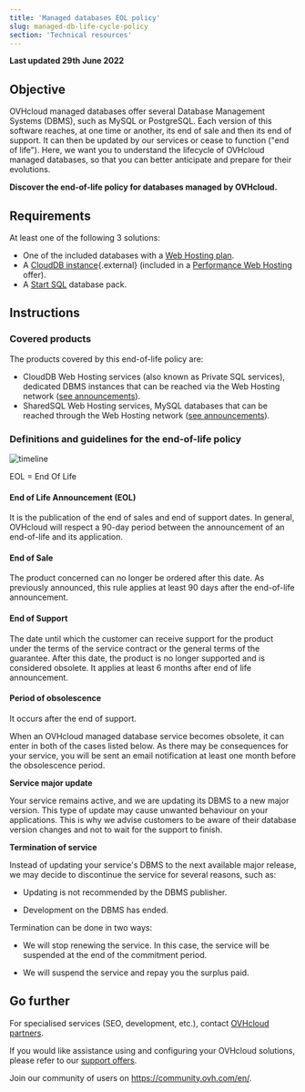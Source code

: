 ```yaml
---
title: 'Managed databases EOL policy'
slug: managed-db-life-cycle-policy
section: 'Technical resources'
---
```


**Last updated 29th June 2022**

## Objective

OVHcloud managed databases offer several Database Management Systems (DBMS), such as MySQL or PostgreSQL. Each version of this software reaches, at one time or another, its end of sale and then its end of support. It can then be updated by our services or cease to function ("end of life"). Here, we want you to understand the lifecycle of OVHcloud managed databases, so that you can better anticipate and prepare for their evolutions.

**Discover the end-of-life policy for databases managed by OVHcloud.**

## Requirements

At least one of the following 3 solutions:

- One of the included databases with a [Web Hosting plan](https://www.ovhcloud.com/en-gb/web-hosting/).
- A [CloudDB instance](https://www.ovh.co.uk/cloud/cloud-databases/){.external} (included in a [Performance Web Hosting](https://www.ovhcloud.com/en-gb/web-hosting/) offer).
- A [Start SQL](https://www.ovhcloud.com/en-gb/web-hosting/options/start-sql/) database pack.

## Instructions

### Covered products

The products covered by this end-of-life policy are:

- CloudDB Web Hosting services (also known as Private SQL services), dedicated DBMS instances that can be reached via the Web Hosting network ([see announcements](https://docs.ovh.com/gb/en/hosting/sql_eos_eol/)).
- SharedSQL Web Hosting services, MySQL databases that can be reached through the Web Hosting network ([see announcements](https://docs.ovh.com/gb/en/hosting/sql_eos_eol/)).

### Definitions and guidelines for the end-of-life policy

![timeline](images/ovh.eol.policy.timeline.png)

EOL = End Of Life

#### End of Life Announcement (EOL)

It is the publication of the end of sales and end of support dates. In general, OVHcloud will respect a 90-day period between the announcement of an end-of-life and its application.

#### End of Sale

The product concerned can no longer be ordered after this date. As previously announced, this rule applies at least 90 days after the end-of-life announcement.

#### End of Support

The date until which the customer can receive support for the product under the terms of the service contract or the general terms of the guarantee.
After this date, the product is no longer supported and is considered obsolete.
It applies at least 6 months after end of life announcement.

#### Period of obsolescence

It occurs after the end of support.

When an OVHcloud managed database service becomes obsolete, it can enter in both of the cases listed below.
As there may be consequences for your service, you will be sent an email notification at least one month before the obsolescence period.

**Service major update**

Your service remains active, and we are updating its DBMS to a new major version.
This type of update may cause unwanted behaviour on your applications. This is why we advise customers to be aware of their database version changes and not to wait for the support to finish.

**Termination of service**

Instead of updating your service's DBMS to the next available major release, we may decide to discontinue the service for several reasons, such as:

- Updating is not recommended by the DBMS publisher.

- Development on the DBMS has ended.

Termination can be done in two ways:

- We will stop renewing the service. In this case, the service will be suspended at the end of the commitment period.

- We will suspend the service and repay you the surplus paid.

## Go further

For specialised services (SEO, development, etc.), contact [OVHcloud partners](https://partner.ovhcloud.com/en-gb/).

If you would like assistance using and configuring your OVHcloud solutions, please refer to our [support offers](https://www.ovhcloud.com/en-gb/support-levels/).

Join our community of users on <https://community.ovh.com/en/>. 